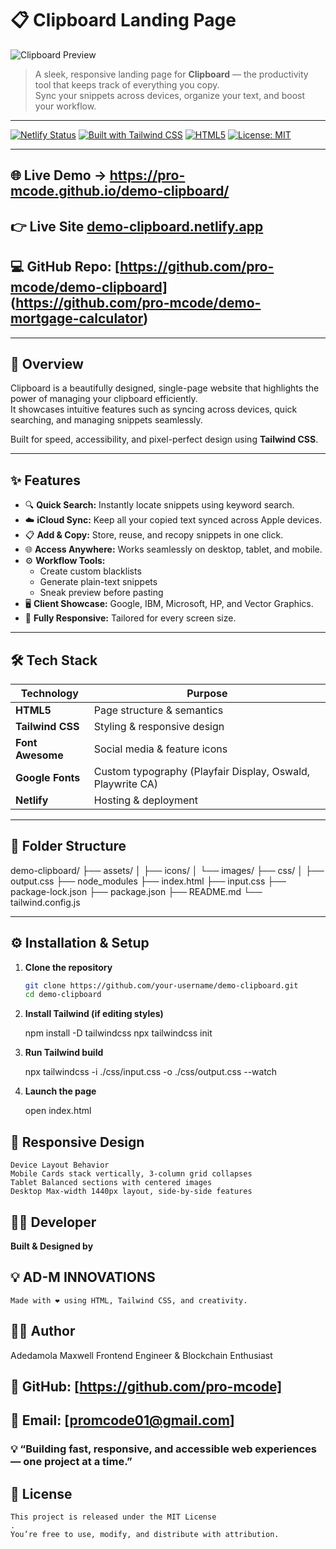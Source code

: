 # 📋 Clipboard Landing Page

![Clipboard Preview](./assets/images/preview.png)

> A sleek, responsive landing page for **Clipboard** — the productivity tool that keeps track of everything you copy.  
> Sync your snippets across devices, organize your text, and boost your workflow.

---

[![Netlify Status](https://api.netlify.com/api/v1/badges/your-badge-id/deploy-status)](https://demo-clipboard.netlify.app)
[![Built with Tailwind CSS](https://img.shields.io/badge/Built%20with-TailwindCSS-38B2AC?logo=tailwindcss&logoColor=white)](https://tailwindcss.com/)
[![HTML5](https://img.shields.io/badge/HTML5-E34F26?logo=html5&logoColor=white)](https://developer.mozilla.org/en-US/docs/Web/HTML)
[![License: MIT](https://img.shields.io/badge/License-MIT-blue.svg)](LICENSE)

---

## 🌐 Live Demo → https://pro-mcode.github.io/demo-clipboard/

## 👉 Live Site **[demo-clipboard.netlify.app](https://demo-clipboard.netlify.app)**

## 💻 GitHub Repo: [https://github.com/pro-mcode/demo-clipboard] (https://github.com/pro-mcode/demo-mortgage-calculator)

---

## 🧠 Overview

Clipboard is a beautifully designed, single-page website that highlights the power of managing your clipboard efficiently.  
It showcases intuitive features such as syncing across devices, quick searching, and managing snippets seamlessly.

Built for speed, accessibility, and pixel-perfect design using **Tailwind CSS**.

---

## ✨ Features

- 🔍 **Quick Search:** Instantly locate snippets using keyword search.
- ☁️ **iCloud Sync:** Keep all your copied text synced across Apple devices.
- 📋 **Add & Copy:** Store, reuse, and recopy snippets in one click.
- 🌐 **Access Anywhere:** Works seamlessly on desktop, tablet, and mobile.
- ⚙️ **Workflow Tools:**
  - Create custom blacklists
  - Generate plain-text snippets
  - Sneak preview before pasting
- 🖥️ **Client Showcase:** Google, IBM, Microsoft, HP, and Vector Graphics.
- 📱 **Fully Responsive:** Tailored for every screen size.

---

## 🛠️ Tech Stack

| Technology       | Purpose                                                    |
| ---------------- | ---------------------------------------------------------- |
| **HTML5**        | Page structure & semantics                                 |
| **Tailwind CSS** | Styling & responsive design                                |
| **Font Awesome** | Social media & feature icons                               |
| **Google Fonts** | Custom typography (Playfair Display, Oswald, Playwrite CA) |
| **Netlify**      | Hosting & deployment                                       |

---

## 📁 Folder Structure

demo-clipboard/
├── assets/
│ ├── icons/
│ └── images/
├── css/
│ ├── output.css
├── node_modules
├── index.html
├── input.css
├── package-lock.json
├── package.json
├── README.md
└── tailwind.config.js

---

## ⚙️ Installation & Setup

1. **Clone the repository**
   ```bash
   git clone https://github.com/your-username/demo-clipboard.git
   cd demo-clipboard
   ```
2. **Install Tailwind (if editing styles)**

   npm install -D tailwindcss
   npx tailwindcss init

3. **Run Tailwind build**

   npx tailwindcss -i ./css/input.css -o ./css/output.css --watch

4. **Launch the page**

   open index.html

## 📱 Responsive Design

    Device Layout Behavior
    Mobile Cards stack vertically, 3-column grid collapses
    Tablet Balanced sections with centered images
    Desktop Max-width 1440px layout, side-by-side features

## 👨‍💻 Developer

**Built & Designed by**

## 💡 AD-M INNOVATIONS

    Made with ❤️ using HTML, Tailwind CSS, and creativity.

## 🧑‍💻 Author

Adedamola Maxwell
Frontend Engineer & Blockchain Enthusiast

## 💼 GitHub: [https://github.com/pro-mcode]

## 📧 Email: [promcode01@gmail.com]

### 💡 “Building fast, responsive, and accessible web experiences — one project at a time.”

## 📜 License

    This project is released under the MIT License
    .
    You’re free to use, modify, and distribute with attribution.
